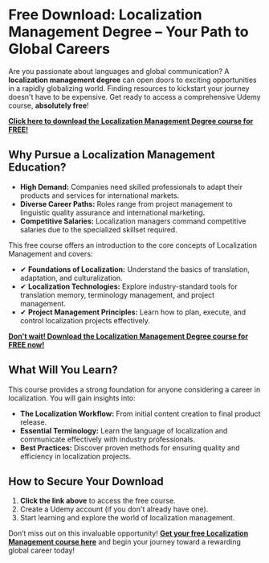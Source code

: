 # Free Download: Localization Management Degree – Your Path to Global Careers

Are you passionate about languages and global communication? A **localization management degree** can open doors to exciting opportunities in a rapidly globalizing world. Finding resources to kickstart your journey doesn't have to be expensive. Get ready to access a comprehensive Udemy course, **absolutely free**!

[**Click here to download the Localization Management Degree course for FREE!**](https://udemywork.com/localization-management-degree)

## Why Pursue a Localization Management Education?

*   **High Demand:** Companies need skilled professionals to adapt their products and services for international markets.
*   **Diverse Career Paths:** Roles range from project management to linguistic quality assurance and international marketing.
*   **Competitive Salaries:** Localization managers command competitive salaries due to the specialized skillset required.

This free course offers an introduction to the core concepts of Localization Management and covers:

*   ✔ **Foundations of Localization:** Understand the basics of translation, adaptation, and culturalization.
*   ✔ **Localization Technologies:** Explore industry-standard tools for translation memory, terminology management, and project management.
*   ✔ **Project Management Principles:** Learn how to plan, execute, and control localization projects effectively.

[**Don't wait! Download the Localization Management Degree course for FREE now!**](https://udemywork.com/localization-management-degree)

## What Will You Learn?

This course provides a strong foundation for anyone considering a career in localization. You will gain insights into:

*   **The Localization Workflow:** From initial content creation to final product release.
*   **Essential Terminology:** Learn the language of localization and communicate effectively with industry professionals.
*   **Best Practices:** Discover proven methods for ensuring quality and efficiency in localization projects.

## How to Secure Your Download

1.  **Click the link above** to access the free course.
2.  Create a Udemy account (if you don't already have one).
3.  Start learning and explore the world of localization management.

Don’t miss out on this invaluable opportunity! **[Get your free Localization Management course here](https://udemywork.com/localization-management-degree)** and begin your journey toward a rewarding global career today!
